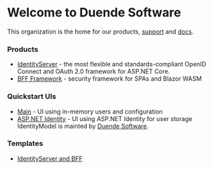 # Welcome to Duende Software

This organization is the home for our products, [support](https://github.com/DuendeSoftware/IdentityServer/discussions) and
[docs](https://docs.duendesoftware.com/).

### Products

* [IdentityServer](https://github.com/DuendeSoftware/IdentityServer) - the most flexible and standards-compliant OpenID Connect and OAuth 2.0 framework for ASP.NET Core.
* [BFF Framework](https://github.com/IdentityModel/IdentityModel.AspNetCore) - security framework for SPAs and Blazor WASM

### Quickstart UIs

* [Main](https://github.com/DuendeSoftware/IdentityServer.Quickstart.UI) - UI using in-memory users and configuration
* [ASP.NET Identity](https://github.com/DuendeSoftware/IdentityServer.Quickstart.UI.AspNetIdentity) - UI using ASP.NET Identity for user storage
IdentityModel is mainted by [Duende Software](https://duendesoftware.com).

### Templates

* [IdentityServer and BFF](https://github.com/DuendeSoftware/IdentityServer.Templates)
